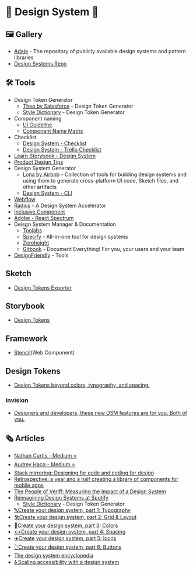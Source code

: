 # 🌟 Design System 🌟

## 🖼 Gallery

- [Adele](https://adele.uxpin.com/) - The repository of publicly available design systems and pattern libraries
- [Design Systems Repo](https://designsystemsrepo.com/design-systems)

## 🛠 Tools

- Design Token Generator
  - [Theo by Salesforce](https://github.com/salesforce-ux/theo) - Design Token Generator
  - [Style Dictionary](https://amzn.github.io/style-dictionary/#/) - Design Token Generator
- Component naming
  - [UI Guideline](https://www.uiguideline.com/)
  - [Component Name Matrix](https://open-ui.org/analysis/component-matrix)
- Checklist
  - [Design System - Checklist](https://designsystemchecklist.com/)
  - [Design System - Trello Checklist](https://trello.com/templates/design/design-system-checklist-yZn5VFoN)
- [Learn Storybook - Design System](https://www.learnstorybook.com/design-systems-for-developers/)
- [Product Design Tips](https://productdesign.tips/)
- Design System Generator
  - [Lona by Airbnb](https://github.com/airbnb/Lona) - Collection of tools for building design systems and using them to generate cross-platform UI code, Sketch files, and other artifacts
  - [Design System - CLI](https://intuit.github.io/design-systems-cli/#/)
- [Webflow](https://webflow.com/)
- [Radius](https://rangle.io/radius) - A Design System Accelerator
- [Inclusive Component](https://inclusive-components.design/)
- [Adobe - React Spectrum](https://react-spectrum.adobe.com/blog/introducing-react-spectrum.html)
- Deisgn System Manager & Documentation
  - [Toolabs](https://www.toolabs.com/)
  - [Specify](https://specifyapp.com/) - All-in-one tool for design systems
  - [Zeroheight](https://www.zeroheight.com/)
  - [Gitbook](https://www.gitbook.com/) - Document Everything! For you, your users and your team
- [DesignFriendly](https://superfriendlydesign.systems/tools/) - Tools

## Sketch

- [Design Tokens Exporter](https://github.com/here-erhe/Design-Token-Exporter)

## Storybook

- [Design Tokens](https://github.com/UX-and-I/storybook-design-token)

## Framework

- [Stencil](https://stenciljs.com/)(Web Component)

## Design Tokens

- [Design Tokens beyond colors, typography, and spacing.](https://badootech.badoo.com/design-tokens-beyond-colors-typography-and-spacing-ad7c98f4f228)

### Invision

- [Designers and developers, these new DSM features are for you. Both of you.](https://www.invisionapp.com/inside-design/dsm-new-features/)

## 🗞 Articles

- [Nathan Curtis - Medium :star:](https://medium.com/@nathanacurtis)
- [Audrey Hacq - Medium :star:](https://medium.com/@audreyhacq)
- [Stack mirroring: Designing for code and coding for design](https://www.designsystems.com/stack-mirroring-designing-for-code-and-coding-for-design/)
- [Retrospective: a year and a half creating a library of components for mobile apps](https://medium.com/@gereec_t/retrospective-a-year-and-a-half-creating-a-library-of-components-for-mobile-apps-87a460487c9b)
- [The People of Veriff: Measuring the Impact of a Design System](https://www.veriff.com/veriff-times/measuring-impact-design-system?utm_campaign=Design%2BSystems%2BWeekly&utm_medium=email&utm_source=Design_Systems_Weekly_92)
- [Reimagining Design Systems at Spotify](https://spotify.design/articles/2019-12-16/reimagining-design-systems-at-spotify/)
  - [Style Dictionary](https://amzn.github.io/style-dictionary/#/) - Design Token Generator
- [🔤Create your design system, part 1: Typography](https://medium.com/codyhouse/create-your-design-system-part-1-typography-7c630d9092bd)
- [🛠Create your design system, part 2: Grid & Layout](https://medium.com/codyhouse/create-your-design-system-part-2-grid-layout-aa961d59b8d6)
- [🎨Create your design system, part 3: Colors
](https://medium.com/codyhouse/create-your-design-system-part-3-colors-798e4729921f)
- [↔️Create your design system, part 4: Spacing](https://medium.com/codyhouse/create-your-design-system-part-4-spacing-895c9213e2b9)
- [✈️Create your design system, part 5: Icons](https://medium.com/codyhouse/create-your-design-system-part-5-icons-594f39cfb1b)
- [👆Create your design system, part 6: Buttons](https://medium.com/codyhouse/create-your-design-system-part-6-buttons-58e2eda2173e)
- [The design system encyclopedia](https://medium.com/@jon.moore/the-design-system-encyclopedia-91670b838c9f)
- [♿️Scaling accessibility with a design system](https://gerireid.com/accessibility.html)
